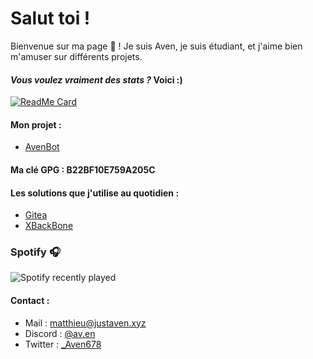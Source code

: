 # Salut toi !

Bienvenue sur ma page 👋 ! Je suis Aven, je suis étudiant, et j'aime bien m'amuser sur différents projets.

#### *Vous voulez vraiment des stats ?* Voici :)

[![ReadMe Card](https://github-readme-stats.vercel.app/api?username=Aven678&count_private=true&show_icons=true)]()

#### Mon projet :
* [AvenBot](https://www.justaven.xyz)

#### Ma clé GPG : B22BF10E759A205C

#### Les solutions que j'utilise au quotidien :
* [Gitea](https://git.justaven.xyz)
* [XBackBone](https://screen.justaven.xyz)

### Spotify 🎧
![Spotify recently played](https://spotify-recently-played-readme.vercel.app/api?user=tne2p391pldzo5pfivtii2ubx)

#### Contact :
* Mail : [matthieu@justaven.xyz](mailto:matthieu@justaven.xyz)
* Discord : [@av.en](https://discord.justaven.xyz)
* Twitter : [_Aven678](https://twitter.com/_Aven678)

